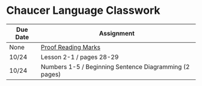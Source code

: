 # Chaucer Language Classwork

| Due Date | Assignment |
|----------|------------|
|None | [Proof Reading Marks](lang/ProofreadingMarks.pdf)
|10/24 | Lesson 2-1 / pages 28-29
|10/24| Numbers 1-5 / Beginning Sentence Diagramming (2 pages)
